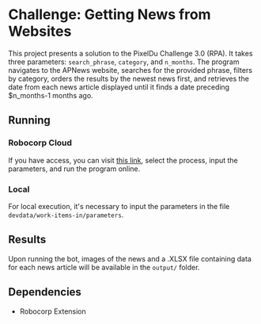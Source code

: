 # Challenge: Getting News from Websites

This project presents a solution to the PixelDu Challenge 3.0 (RPA). It takes three parameters: `search_phrase`, `category`, and `n_months`. The program navigates to the APNews website, searches for the provided phrase, filters by category, orders the results by the newest news first, and retrieves the date from each news article displayed until it finds a date preceding $n_months-1 months ago.

## Running

### Robocorp Cloud

If you have access, you can visit [this link](https://cloud.robocorp.com/maguilarzm9ck/maguilar/), select the process, input the parameters, and run the program online.

### Local

For local execution, it's necessary to input the parameters in the file `devdata/work-items-in/parameters`.

## Results

Upon running the bot, images of the news and a .XLSX file containing data for each news article will be available in the `output/` folder.

## Dependencies

- Robocorp Extension